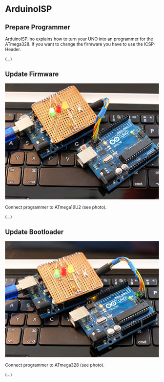 # ArduinoISP

## Prepare Programmer

ArduinoISP.ino explains how to turn your UNO into an programmer for the ATmega328. If you want to change the firmware you have to use the ICSP-Header.

(...)


## Update Firmware
![Upload firmware](./images/firmware.jpg)

Connect programmer to ATmega16U2 (see photo).

(...)


## Update Bootloader
![Upload bootloader](./images/bootloader.jpg)

Connect programmer to ATmega328 (see photo).

(...)
